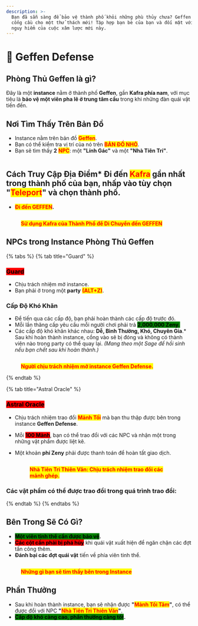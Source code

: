 ```yaml
---
description: >-
  Bạn đã sẵn sàng để bảo vệ thành phố khỏi những phù thủy chưa? Geffen đã mở
  cổng cầu cho một thử thách mới! Tập hợp bạn bè của bạn và đối mặt với những
  nguy hiểm của cuộc xâm lược mới này.
---
```


# 🏹 Geffen Defense

## **Phòng Thủ Geffen là gì?**

Đây là một **instance** nằm ở thành phố **Geffen**, gần **Kafra phía nam**, với mục tiêu là **bảo vệ một viên pha lê ở trung tâm cầu** trong khi những đàn quái vật tiến đến.

## Nơi Tìm Thấy Trên Bản Đồ

* Instance nằm trên bản đồ <mark style="color:red;">**Geffen**</mark>.
* Bạn có thể kiểm tra vị trí của nó trên <mark style="color:red;">**BẢN ĐỒ NHỎ**</mark>.
* Bạn sẽ tìm thấy **2** <mark style="color:red;">**NPC**</mark>: một **"Lính Gác"** và một **"Nhà Tiên Tri"**.

<figure><img src="../.gitbook/assets/gffe.png" alt=""><figcaption></figcaption></figure>

## **Cách Truy Cập Địa Điểm**\* Đi đến <mark style="color:red;">**Kafra**</mark> gần nhất trong thành phố của bạn, nhấp vào tùy chọn **"**<mark style="color:red;">**Teleport**</mark>**"** và chọn thành phố.

* <mark style="color:red;">**Đi đến GEFFEN**</mark>**.**

<figure><img src="../.gitbook/assets/weqr.gif" alt=""><figcaption><p><mark style="color:red;"><strong>Sử dụng Kafra của Thành Phố để Di Chuyển đến GEFFEN</strong></mark></p></figcaption></figure>

## NPCs trong Instance Phòng Thủ Geffen

{% tabs %}
{% tab title="Guard" %}
### <mark style="background-color:red;">Guard</mark>

* Chịu trách nhiệm mở instance.
* Bạn phải ở trong một **party** <mark style="color:red;">**(ALT+Z)**</mark>.

### **Cấp Độ Khó Khăn**

* Để tiến qua các cấp độ, bạn phải hoàn thành các cấp độ trước đó.
* Mỗi lần thăng cấp yêu cầu mỗi người chơi phải trả <mark style="background-color:green;">**2,000,000 Zeny.**</mark>
* Các cấp độ khó khăn khác nhau: **Dễ, Bình Thường, Khó, Chuyên Gia**.\* Sau khi hoàn thành instance, cổng vào sẽ bị đóng và không có thành viên nào trong party có thể quay lại. _(Mang theo một Sage để hồi sinh nếu bạn chết sau khi hoàn thành.)_

<figure><img src="../.gitbook/assets/gffe22.png" alt=""><figcaption><p><mark style="color:red;"><strong>Người chịu trách nhiệm mở instance Geffen Defense.</strong></mark></p></figcaption></figure>
{% endtab %}

{% tab title="Astral Oracle" %}
### <mark style="background-color:red;">**Astral Oracle**</mark>

* Chịu trách nhiệm trao đổi <mark style="color:red;">**Mảnh Tối**</mark> mà bạn thu thập được bên trong instance **Geffen Defense**.
* Mỗi <mark style="background-color:red;">**100 Mảnh**</mark>, bạn có thể trao đổi với các NPC và nhận một trong những vật phẩm được liệt kê.
*   Một khoản **phí Zeny** phải được thanh toán để hoàn tất giao dịch.

    <figure><img src="../.gitbook/assets/gffe232.png" alt=""><figcaption><p><mark style="color:red;"><strong>Nhà Tiên Tri Thiên Văn: Chịu trách nhiệm trao đổi các mảnh ghép.</strong></mark></p></figcaption></figure>

### **Các vật phẩm có thể được trao đổi trong quá trình trao đổi:**
{% endtab %}
{% endtabs %}

## **Bên Trong Sẽ Có Gì?**

* <mark style="background-color:green;">**Một viên tinh thể cần được bảo vệ**</mark>**.**
* <mark style="background-color:red;">**Các cột cần phải bị phá hủy**</mark> khi quái vật xuất hiện để ngăn chặn các đợt tấn công thêm.
* **Đánh bại các đợt quái vật** tiến về phía viên tinh thể.

<figure><img src="../.gitbook/assets/v144.png" alt=""><figcaption><p><mark style="color:red;"><strong>Những gì bạn sẽ tìm thấy bên trong Instance</strong></mark></p></figcaption></figure>

## Phần Thưởng

* Sau khi hoàn thành instance, bạn sẽ nhận được **"**<mark style="color:red;">**Mảnh Tối Tăm**</mark>**"**, có thể được đổi với NPC **"**<mark style="color:red;">**Nhà Tiên Tri Thiên Văn**</mark>**"**.
* <mark style="background-color:green;">**Cấp độ khó càng cao, phần thưởng càng tốt**</mark>**.**

<figure><img src="../.gitbook/assets/gffe23232.png" alt=""><figcaption></figcaption></figure>

